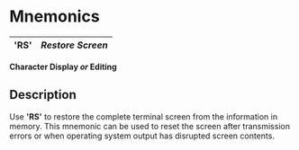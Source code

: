 # Mnemonics

**'RS'** |  **_Restore Screen_**  
---|---  
  
**Character Display _or_ Editing**

##  Description

Use **'RS'** to restore the complete terminal screen from the information in memory. This mnemonic can be used to reset the screen after transmission errors or when operating system output has disrupted screen contents.
